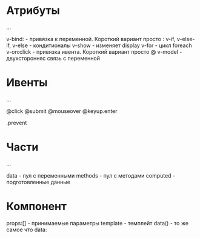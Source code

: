 # Атрибуты
...

v-bind: - привязка к переменной. Короткий вариант просто :
v-if, v-else-if, v-else - кондитионалы
v-show - изменяет display
v-for - цикл foreach
v-on:click - привязка ивента. Короткий вариант просто @
v-model - двухсторонняс связь с переменной

# Ивенты
...

@click
@submit
@mouseover
@keyup.enter

.prevent


# Части
...

data - пул с переменными
methods - пул с методами
computed - подготовленные данные

# Компонент
props:[] - принимаемые параметры
template - темплейт
data() - то же самое что data:

